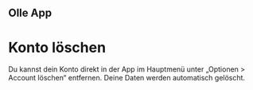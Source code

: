 ## Olle App
# Konto löschen
Du kannst dein Konto direkt in der App im Hauptmenü unter „Optionen > Account löschen“ entfernen. Deine Daten werden automatisch gelöscht.
